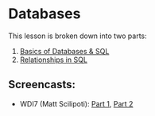 # Databases

This lesson is broken down into two parts:

1. [Basics of Databases & SQL](sql_basics.md)
2. [Relationships in SQL](sql_relationships.md)

## Screencasts:

- WDI7 (Matt Scilipoti): [Part 1](https://youtu.be/cuPXKDMEhKw), [Part 2](https://youtu.be/wQtBDerdyKw)
